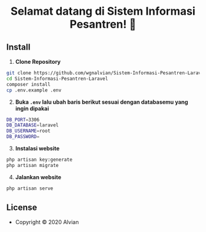 <h1 align="center">Selamat datang di Sistem Informasi  Pesantren! 👋</h1>




## Install

1. **Clone Repository**

```bash
git clone https://github.com/wgnalvian/Sistem-Informasi-Pesantren-Laravel.git
cd Sistem-Informasi-Pesantren-Laravel
composer install
cp .env.example .env
```

2. **Buka `.env` lalu ubah baris berikut sesuai dengan databasemu yang ingin dipakai**

```bash
DB_PORT=3306
DB_DATABASE=laravel
DB_USERNAME=root
DB_PASSWORD=
```

3. **Instalasi website**

```bash
php artisan key:generate
php artisan migrate 
```

4. **Jalankan website**

```bash
php artisan serve
```




## License

- Copyright © 2020 Alvian
